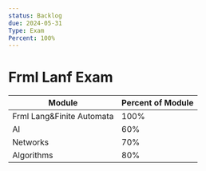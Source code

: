 ```yaml
---
status: Backlog
due: 2024-05-31
Type: Exam
Percent: 100%
---
```

# Frml Lanf Exam
| Module | Percent of Module |
| ---- | ---- |
| Frml Lang&Finite Automata | 100% |
| AI | 60% |
|  Networks | 70% |
| Algorithms | 80% |

